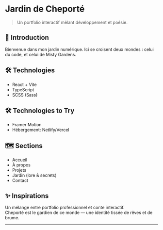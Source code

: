 # Jardin de Cheporté

> Un portfolio interactif mêlant développement et poésie.

## 🌙 Introduction
Bienvenue dans mon jardin numérique. Ici se croisent deux mondes : celui du code, et celui de Misty Gardens.

## 🛠️ Technologies
- React + Vite
- TypeScript
- SCSS (Sass)

## 🛠️ Technologies to Try
- Framer Motion
- Hébergement: Netlify/Vercel

## 🗺️ Sections
- Accueil
- À propos
- Projets
- Jardin (lore & secrets)
- Contact

## ✨ Inspirations
Un mélange entre portfolio professionnel et conte interactif.  
Cheporté est le gardien de ce monde — une identité tissée de rêves et de brume.

---
